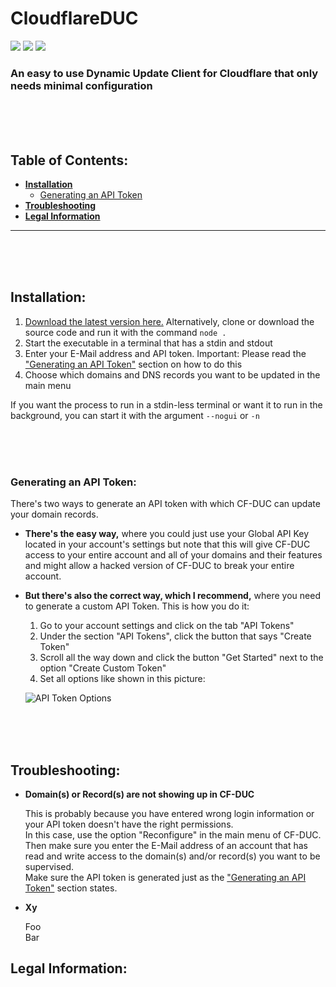 # CloudflareDUC
[![](https://img.shields.io/github/license/Sv443/CloudflareDUC.svg?style=flat-square)](https://github.com/Sv443/CloudflareDUC/blob/master/LICENSE) [![](https://img.shields.io/github/issues/Sv443/CloudflareDUC.svg?style=flat-square)](https://github.com/Sv443/CloudflareDUC/issues) [![](https://img.shields.io/github/stars/Sv443/CloudflareDUC.svg?style=flat-square)](https://github.com/Sv443/CloudflareDUC/)
### An easy to use Dynamic Update Client for Cloudflare that only needs minimal configuration


<br><br><br>


## Table of Contents:

- **[Installation](#installation)**
    - [Generating an API Token](#generating-an-api-token)
- **[Troubleshooting](#troubleshooting)**
- **[Legal Information](#legal-information)**

---


<br><br><br>


## Installation:

1. [Download the latest version here.](/releases#TODO:) Alternatively, clone or download the source code and run it with the command `node .`
2. Start the executable in a terminal that has a stdin and stdout
3. Enter your E-Mail address and API token. Important: Please read the ["Generating an API Token"](#generating-an-api-token) section on how to do this
4. Choose which domains and DNS records you want to be updated in the main menu

If you want the process to run in a stdin-less terminal or want it to run in the background, you can start it with the argument `--nogui` or `-n`


<br><br><br>


### Generating an API Token:

There's two ways to generate an API token with which CF-DUC can update your domain records.  
- **There's the easy way,** where you could just use your Global API Key located in your account's settings but note that this will give CF-DUC access to your entire account and all of your domains and their features and might allow a hacked version of CF-DUC to break your entire account.
- **But there's also the correct way, which I recommend,** where you need to generate a custom API Token. This is how you do it:
    1. Go to your account settings and click on the tab "API Tokens"
    2. Under the section "API Tokens", click the button that says "Create Token"
    3. Scroll all the way down and click the button "Get Started" next to the option "Create Custom Token"
    4. Set all options like shown in this picture:  
      
    ![API Token Options](https://cdn.sv443.net/cfduc/api-token.png)


<br><br><br>


## Troubleshooting:

- **Domain(s) or Record(s) are not showing up in CF-DUC**  
      
    This is probably because you have entered wrong login information or your API token doesn't have the right permissions.  
    In this case, use the option <!-- TODO: -->"Reconfigure" in the main menu of CF-DUC.  
    Then make sure you enter the E-Mail address of an account that has read and write access to the domain(s) and/or record(s) you want to be supervised.  
    Make sure the API token is generated just as the ["Generating an API Token"](#generating-an-api-token) section states.
  
- **Xy**  
      
    Foo  
    Bar

## Legal Information:
